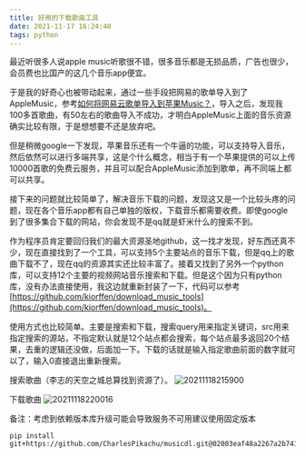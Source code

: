 ```yaml
---
title: 好用的下载歌曲工具
date: 2021-11-17 16:24:40
tags: python
---
```


最近听很多人说apple music听歌很不错，很多音乐都是无损品质，广告也很少，会员费也比国产的这几个音乐app便宜。

于是我的好奇心也被带动起来，通过一些手段把网易的歌单导入到了AppleMusic，参考[如何将网易云歌单导入到苹果Music？](https://zhuanlan.zhihu.com/p/104595102)，导入之后，发现我100多首歌曲，有50左右的歌曲导入不成功，才明白AppleMusic上面的音乐资源确实比较有限，于是想想要不还是放弃吧。

<!--more-->

但是稍微google一下发现，苹果音乐还有一个牛逼的功能，可以支持导入音乐，然后依然可以进行多端共享，这是个什么概念，相当于有一个苹果提供的可以上传10000首歌的免费云服务，并且可以配合AppleMusic添加到歌单，再不同端上都可以共享。

接下来的问题就比较简单了，解决音乐下载的问题，发现这又是一个比较头疼的问题，现在各个音乐app都有自己单独的版权，下载音乐都需要收费。即使google到了很多集合下载的网站，你会发现不是qq就是虾米什么的搜索不到。

作为程序员肯定要回归我们的最大资源圣地github，这一找才发现，好东西还真不少，现在直接找到了一个工具，可以支持5个主要站点的音乐下载，但是qq上的歌曲下载不了，现在qq的资源其实还比较丰富了。接着又找到了另外一个python库，可以支持12个主要的视频网站音乐搜索和下载。但是这个因为只有python库，没有办法直接使用，我这边就重新封装了一下，代码可以参考[https://github.com/kiorffen/download_music_tools](https://github.com/kiorffen/download_music_tools)。

使用方式也比较简单。主要是搜索和下载，搜索query用来指定关键词，src用来指定搜索的源站，不指定默认就是12个站点都会搜索，每个站点最多返回20个结果，去重的逻辑还没做，后面加一下。下载的话就是输入指定歌曲前面的数字就可以了，输入0直接退出重新搜索。



搜索歌曲（李志的天空之城总算找到资源了）。
![20211118215900](https://cdn.tanghaiyu.com/20211118215900.png)

下载歌曲
![20211118220016](https://cdn.tanghaiyu.com/20211118220016.png)


备注：考虑到依赖版本库升级可能会导致服务不可用建议使用固定版本

```
pip install git+https://github.com/CharlesPikachu/musicdl.git@02003eaf48a2267a2b741661826f1139fca7cbe1
```